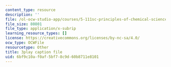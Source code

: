 ```yaml
---
content_type: resource
description: ''
file: /ol-ocw-studio-app/courses/5-111sc-principles-of-chemical-science-fall-2014/6bf9c10af0af5bf78c9d60b8711e8101_O192jrR80oo.vtt
file_size: 80801
file_type: application/x-subrip
learning_resource_types: []
license: https://creativecommons.org/licenses/by-nc-sa/4.0/
ocw_type: OCWFile
resourcetype: Other
title: 3play caption file
uid: 6bf9c10a-f0af-5bf7-8c9d-60b8711e8101
---
```

